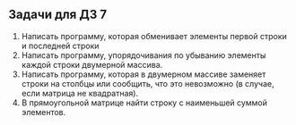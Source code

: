 ## Задачи для ДЗ 7
1. Написать программу, которая обменивает элементы первой строки и последней строки
2. Написать программу, упорядочивания по убыванию элементы каждой строки двумерной массива.
3. Написать программу, которая в двумерном массиве заменяет строки на столбцы или сообщить, что это невозможно (в случае, если матрица не квадратная).
4. В прямоугольной матрице найти строку с наименьшей суммой элементов. 